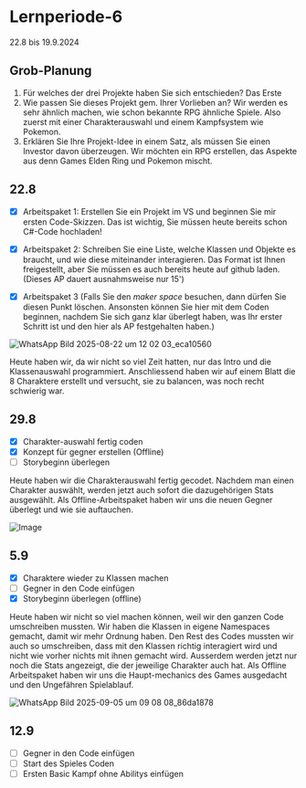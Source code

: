 # Lernperiode-6

22.8 bis 19.9.2024

## Grob-Planung

1. Für welches der drei Projekte haben Sie sich entschieden?
Das Erste
2. Wie passen Sie dieses Projekt gem. Ihrer Vorlieben an? Wir werden es sehr ähnlich machen, wie schon bekannte RPG ähnliche Spiele. Also zuerst mit einer Charakterauswahl und einem Kampfsystem wie Pokemon.
3. Erklären Sie Ihre Projekt-Idee in einem Satz, als müssen Sie einen Investor davon überzeugen.
Wir möchten ein RPG erstellen, das Aspekte aus denn Games Elden Ring und Pokemon mischt.

## 22.8

- [X] Arbeitspaket 1: Erstellen Sie ein Projekt im VS und beginnen Sie mir ersten Code-Skizzen. Das ist wichtig, Sie müssen heute bereits schon C#-Code hochladen!
- [X] Arbeitspaket 2: Schreiben Sie eine Liste, welche Klassen und Objekte es braucht, und wie diese miteinander interagieren. Das Format ist Ihnen freigestellt, aber Sie müssen es auch bereits heute auf github laden. (Dieses AP dauert ausnahmsweise nur 15')
- [X] Arbeitspaket 3 (Falls Sie den *maker space* besuchen, dann dürfen Sie diesen Punkt löschen. Ansonsten können Sie hier mit dem Coden beginnen, nachdem Sie sich ganz klar überlegt haben, was Ihr erster Schritt ist und den hier als AP festgehalten haben.)


![WhatsApp Bild 2025-08-22 um 12 02 03_eca10560](https://github.com/user-attachments/assets/37a33d08-dc41-4258-853b-f09c60e46318)

Heute haben wir, da wir nicht so viel Zeit hatten, nur das Intro und die Klassenauswahl programmiert. Anschliessend haben wir auf einem Blatt die 8 Charaktere erstellt und versucht, sie zu balancen, was noch recht schwierig war.

## 29.8

- [X] Charakter-auswahl fertig coden
- [X] Konzept für gegner erstellen (Offline)
- [ ] Storybeginn überlegen

Heute haben wir die Charakterauswahl fertig gecodet. Nachdem man einen Charakter auswählt, werden jetzt auch sofort die dazugehörigen Stats ausgewählt. Als Offline-Arbeitspaket haben wir uns die neuen Gegner überlegt und wie sie auftauchen. 

![Image](https://github.com/user-attachments/assets/07192829-7202-4a01-afd1-d1a16a3e1264)


## 5.9
- [X] Charaktere wieder zu Klassen machen
- [ ] Gegner in den Code einfügen
- [X] Storybeginn überlegen (offline)

Heute haben wir nicht so viel machen können, weil wir den ganzen Code umschreiben mussten. Wir haben die Klassen in eigene Namespaces gemacht, damit wir mehr Ordnung haben. Den Rest des Codes mussten wir auch so umschreiben, dass mit den Klassen richtig interagiert wird und nicht wie vorher nichts mit ihnen gemacht wird. Ausserdem werden jetzt nur noch die Stats angezeigt, die der jeweilige Charakter auch hat. Als Offline Arbeitspaket haben wir uns die Haupt-mechanics des Games ausgedacht und den Ungefähren Spielablauf.

![WhatsApp Bild 2025-09-05 um 09 08 08_86da1878](https://github.com/user-attachments/assets/4e8a9441-4e61-4ac3-9b95-37f9d0f53191)


## 12.9
- [ ] Gegner in den Code einfügen
- [ ] Start des Spieles Coden
- [ ] Ersten Basic Kampf ohne Abilitys einfügen
